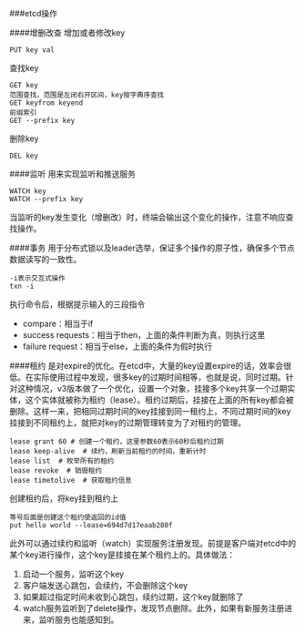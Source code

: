 ###etcd操作


####增删改查
增加或者修改key

	PUT key val

查找key

	GET key
	范围查找，范围是左闭右开区间，key按字典序查找
	GET keyfrom keyend
	前缀索引
	GET --prefix key

删除key

	DEL key

####监听
用来实现监听和推送服务

	WATCH key
	WATCH --prefix key

当监听的key发生变化（增删改）时，终端会输出这个变化的操作，注意不响应查找操作。

####事务
用于分布式锁以及leader选举，保证多个操作的原子性，确保多个节点数据读写的一致性。

	-i表示交互式操作
	txn -i

执行命令后，根据提示输入的三段指令

* compare：相当于if
* success requests：相当于then，上面的条件判断为真，则执行这里
* failure request：相当于else，上面的条件为假时执行

####租约
是对expire的优化。在etcd中，大量的key设置expire的话，效率会很低。在实际使用过程中发现，很多key的过期时间相等，也就是说，同时过期。针对这种情况，v3版本做了一个优化，设置一个对象，挂接多个key共享一个过期实体，这个实体就被称为租约（lease）。租约过期后，挂接在上面的所有key都会被删除。这样一来，把相同过期时间的key挂接到同一租约上，不同过期时间的key挂接到不同租约上，就把对key的过期管理转变为了对租约的管理。

	lease grant 60 # 创建一个租约，这里参数60表示60秒后租约过期
	lease keep-alive  # 续约，刷新当前租约的时间，重新计时
	lease list  # 枚举所有的租约
	lease revoke  # 销毁租约
	lease timetolive  # 获取租约信息

创建租约后，将key挂到租约上

	等号后面是创建这个租约使返回的id值
	put hello world --lease=694d7d17eaab280f

此外可以通过续约和监听（watch）实现服务注册发现。前提是客户端对etcd中的某个key进行操作，这个key是挂接在某个租约上的。具体做法：

1. 启动一个服务，监听这个key
2. 客户端发送心跳包，会续约，不会删除这个key
3. 如果超过指定时间未收到心跳包，续约过期，这个key就删除了
4. watch服务监听到了delete操作，发现节点删除。此外，如果有新服务注册进来，监听服务也能感知到。
